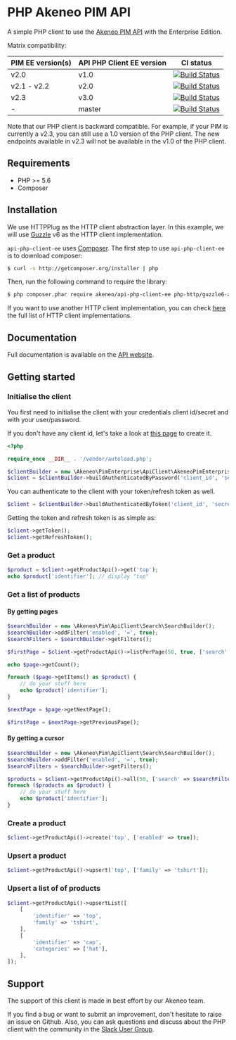 # PHP Akeneo PIM API

A simple PHP client to use the [Akeneo PIM API](https://api.akeneo.com/) with the Enterprise Edition.

Matrix compatibility:

| PIM EE version(s)  | API PHP Client EE version | CI status                                                                                                                          |
|--------------------|---------------------------|------------------------------------------------------------------------------------------------------------------------------------|
| v2.0               | v1.0                      | [![Build Status](https://travis-ci.org/akeneo/api-php-client-ee.svg?branch=1.0)](https://travis-ci.org/akeneo/api-php-client-ee)   |
| v2.1 - v2.2        | v2.0                      | [![Build Status](https://travis-ci.org/akeneo/api-php-client-ee.svg?branch=2.0)](https://travis-ci.org/akeneo/api-php-client-ee)   |
| v2.3               | v3.0                      | [![Build Status](https://travis-ci.org/akeneo/api-php-client-ee.svg?branch=3.0)](https://travis-ci.org/akeneo/api-php-client-ee)   |
| -                  | master                    | [![Build Status](https://travis-ci.org/akeneo/api-php-client-ee.svg?branch=master)](https://travis-ci.org/akeneo/api-php-client-ee)|

Note that our PHP client is backward compatible.
For example, if your PIM is currently a v2.3, you can still use a 1.0 version of the PHP client. The new endpoints available in v2.3 will not be available in the v1.0 of the PHP client.  

## Requirements

* PHP >= 5.6
* Composer 

## Installation

We use HTTPPlug as the HTTP client abstraction layer.
In this example, we will use [Guzzle](https://github.com/guzzle/guzzle) v6 as the HTTP client implementation.

`api-php-client-ee` uses [Composer](http://getcomposer.org).
The first step to use `api-php-client-ee` is to download composer:

```bash
$ curl -s http://getcomposer.org/installer | php
```

Then, run the following command to require the library:
```bash
$ php composer.phar require akeneo/api-php-client-ee php-http/guzzle6-adapter
```

If you want to use another HTTP client implementation, you can check [here](https://packagist.org/providers/php-http/client-implementation) the full list of HTTP client implementations. 

## Documentation

Full documentation is available on the [API website](https://api.akeneo.com/php-client/introduction.html).

## Getting started

### Initialise the client
You first need to initialise the client with your credentials client id/secret and with your user/password.

If you don't have any client id, let's take a look at [this page](https://api.akeneo.com/documentation/security.html#authentication) to create it.

```php
<?php

require_once __DIR__ . '/vendor/autoload.php';

$clientBuilder = new \Akeneo\PimEnterprise\ApiClient\AkeneoPimEnterpriseClientBuilder('http://localhost/');
$client = $clientBuilder->buildAuthenticatedByPassword('client_id', 'secret', 'admin', 'admin');
```

You can authenticate to the client with your token/refresh token as well.
```php
$client = $clientBuilder->buildAuthenticatedByToken('client_id', 'secret', 'token', 'refresh_token');
```

Getting the token and refresh token is as simple as:
```php
$client->getToken();
$client->getRefreshToken();
```

### Get a product

```php
$product = $client->getProductApi()->get('top');
echo $product['identifier']; // display "top"
```

### Get a list of products

#### By getting pages

```php
$searchBuilder = new \Akeneo\Pim\ApiClient\Search\SearchBuilder();
$searchBuilder->addFilter('enabled', '=', true);
$searchFilters = $searchBuilder->getFilters();

$firstPage = $client->getProductApi()->listPerPage(50, true, ['search' => $searchFilters]);

echo $page->getCount();

foreach ($page->getItems() as $product) {
    // do your stuff here
    echo $product['identifier'];
}

$nextPage = $page->getNextPage();

$firstPage = $nextPage->getPreviousPage();
```

#### By getting a cursor 

```php
$searchBuilder = new \Akeneo\Pim\ApiClient\Search\SearchBuilder();
$searchBuilder->addFilter('enabled', '=', true);
$searchFilters = $searchBuilder->getFilters();

$products = $client->getProductApi()->all(50, ['search' => $searchFilters]);
foreach ($products as $product) {
    // do your stuff here
    echo $product['identifier'];
}
```

### Create a product

```php
$client->getProductApi()->create('top', ['enabled' => true]);
```

### Upsert a product

```php
$client->getProductApi()->upsert('top', ['family' => 'tshirt']);
```

### Upsert a list of of products

```php
$client->getProductApi()->upsertList([
    [
        'identifier' => 'top',
        'family' => 'tshirt',
    ],
    [
        'identifier' => 'cap',
        'categories' => ['hat'],
    ],
]);
```

## Support

The support of this client is made in best effort by our Akeneo team.

If you find a bug or want to submit an improvement, don't hesitate to raise an issue on Github.
Also, you can ask questions and discuss about the PHP client with the community in the [Slack User Group](https://akeneopim-ug.slack.com/messages/web-api/).
